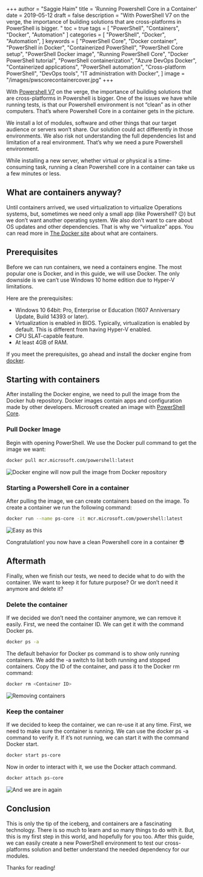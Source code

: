 +++
author = "Saggie Haim"
title = 'Running Powershell Core in a Container'
date = 2019-05-12
draft = false
description = "With PowerShell V7 on the verge, the importance of building solutions that are cross-platforms in PowerShell is bigger. "
toc = true
tags = [
    "PowerShell",
    "Containers",
    "Docker",
    "Automation"
]
categories = [
    "PowerShell",
    "Docker",
    "Automation",
]
keywords = [
    "PowerShell Core",
    "Docker container",
    "PowerShell in Docker",
    "Containerized PowerShell",
    "PowerShell Core setup",
    "PowerShell Docker image",
    "Running PowerShell Core",
    "Docker PowerShell tutorial",
    "PowerShell containerization",
    "Azure DevOps Docker",
    "Containerized applications",
    "PowerShell automation",
    "Cross-platform PowerShell",
    "DevOps tools",
    "IT administration with Docker",
]
image = "/images/pwscorecontainercover.jpg"
+++

With [Powershell V7](https://devblogs.microsoft.com/powershell/the-next-release-of-powershell-powershell-7/) on the verge, the importance of building solutions that are cross-platforms in Powershell is bigger.
One of the issues we have while running tests, is that our Powershell environment is not “clean” as in other computers.
That’s where Powershell Core in a container gets in the picture.

We install a lot of modules, software and other things that our target audience or servers won’t share.
Our solution could act differently in those environments. We also risk not understanding the full dependencies list and limitation of a real environment. That’s why we need a pure Powershell environment.

While installing a new server, whether virtual or physical is a time-consuming task, running a clean Powershell core in a container can take us a few minutes or less.

## What are containers anyway?

Until containers arrived, we used virtualization to virtualize Operations systems, but, sometimes we need only a small app (like Powershell? 😉) but we don’t want another operating system.
We also don’t want to care about OS updates and other dependencies.
That is why we “virtualize” apps. You can read more in [The Docker site](https://www.docker.com/resources/what-container) about what are containers.

## Prerequisites

Before we can run containers, we need a containers engine.
The most popular one is Docker, and in this guide, we will use Docker.
The only downside is we can’t use Windows 10 home edition due to Hyper-V limitations.

Here are the prerequisites:

- Windows 10 64bit: Pro, Enterprise or Education (1607 Anniversary Update, Build 14393 or later).
- Virtualization is enabled in BIOS. Typically, virtualization is enabled by default. This is different from having Hyper-V enabled.
- CPU SLAT-capable feature.
- At least 4GB of RAM.

If you meet the prerequisites, go ahead and install the docker engine from [docker](https://hub.docker.com/).

## Starting with containers

After installing the Docker engine, we need to pull the image from the Docker hub repository.
Docker images contain apps and configuration made by other developers.
Microsoft created an image with [PowerShell Core](https://hub.docker.com/_/microsoft-powershell).

### Pull Docker Image

Begin with opening PowerShell.
We use the Docker pull command to get the image we want:

```bash
docker pull mcr.microsoft.com/powershell:latest
```

![Docker engine will now pull the image from Docker repository](../images/image-pull.jpg  "PowerShell terminal running the Docker pull command")

### Starting a Powershell Core in a container

After pulling the image, we can create containers based on the image.
To create a container we run the following command:

```bash
docker run --name ps-core -it mcr.microsoft.com/powershell:latest
```

![Easy as this](../images/run-container.jpg  "PowerShell terminal running the Docker Run command")

Congratulation! you now have a clean Powershell core in a container 😎

## Aftermath

Finally, when we finish our tests, we need to decide what to do with the container.
We want to keep it for future purpose? Or we don’t need it anymore and delete it?

### Delete the container

If we decided we don’t need the container anymore, we can remove it easily.
First, we need the container ID. We can get it with the command Docker ps.

```bash
docker ps -a
```

The default behavior for Docker ps command is to show only running containers.
We add the -a switch to list both running and stopped containers.
Copy the ID of the container, and pass it to the Docker rm command:

```bash
docker rm <Container ID>
```

![Removing containers](../images/delete-container.jpg  "PowerShell terminal running the Docker rm command")

### Keep the container

If we decided to keep the container, we can re-use it at any time.
First, we need to make sure the container is running. We can use the docker ps -a command to verify it.
If it’s not running, we can start it with the command Docker start.

```bash
docker start ps-core
```

Now in order to interact with it, we use the Docker attach command.

```bash
docker attach ps-core
```

![And we are in again](../images/Container-attach-1.jpg  "PowerShell terminal running the Docker attach command")

## Conclusion

This is only the tip of the iceberg, and containers are a fascinating technology.
There is so much to learn and so many things to do with it.
But, this is my first step in this world, and hopefully for you too.
After this guide, we can easily create a new PowerShell environment to test our cross-platforms solution and better understand the needed dependency for our modules.

Thanks for reading!

